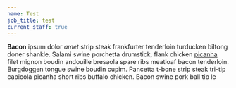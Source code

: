```yaml
---
name: Test
job_title: test
current_staff: true
---
```

**Bacon** ipsum dolor *amet* strip steak frankfurter tenderloin turducken biltong doner shankle.  Salami swine porchetta drumstick, flank chicken [picanha](www.csis.org) filet mignon boudin andouille bresaola spare ribs meatloaf bacon tenderloin.  Burgdoggen tongue swine boudin cupim.  Pancetta t-bone strip steak tri-tip capicola picanha short ribs buffalo chicken.  Bacon swine pork ball tip le